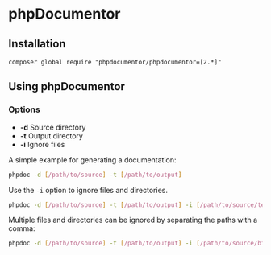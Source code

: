 phpDocumentor
=============


Installation
--------------------------------------------------
`composer global require "phpdocumentor/phpdocumentor=[2.*]"`


Using phpDocumentor
--------------------------------------------------

### Options
* **-d** Source directory
* **-t** Output directory
* **-i** Ignore files

A simple example for generating a documentation:

```bash
phpdoc -d [/path/to/source] -t [/path/to/output]
```

Use the `-i` option to ignore files and directories.

```bash
phpdoc -d [/path/to/source] -t [/path/to/output] -i [/path/to/source/tests]
```

Multiple files and directories can be ignored by separating the paths with a comma:

```bash
phpdoc -d [/path/to/source] -t [/path/to/output] -i [/path/to/source/bin,/path/to/source/tests,/path/to/source/vendor]
```